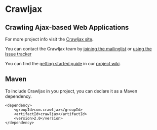Crawljax
========

Crawling Ajax-based Web Applications 
------------------------------------

For more project info visit the [Crawljax site](http://crawljax.github.com).

You can contact the Crawljax team by [joining the mailinglist](http://groups.google.com/group/crawljax) or [using the issue tracker](https://github.com/crawljax/crawljax/issues)

You can find the [getting started guide](https://github.com/crawljax/crawljax/wiki/Getting-started) in our [project wiki](https://github.com/crawljax/crawljax/wiki/).

Maven
-----
To include Crawljax in you project, you can declare it as a Maven dependency.

	<dependency>
    	<groupId>com.crawljax</groupId>
	    <artifactId>crawljax</artifactId>
    	<version>2.0</version>
	</dependency>
